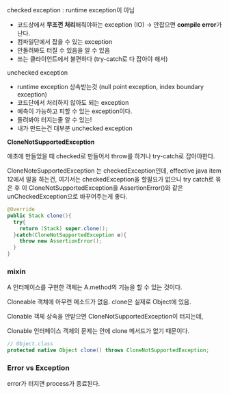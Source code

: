 checked exception : runtime exception이 아님

 - 코드상에서 **무조껀 처리**해줘야하는 exception (IO) -> 안잡으면 **compile error**가 난다. 
 - 컴파일단에서 잡을 수 있는 exception
 - 안돌려봐도 터질 수 있음을 알 수 있음
 - 쓰는 클라이언트에서 불편하다 (try-catch로 다 잡아야 해서)

unchecked exception

- runtime exception 상속받는것 (null point exception, index boundary exception)
- 코드단에서 처리하지 않아도 되는 exception
- 예측이 가능하고 피할 수 있는 exception이다.
- 돌려봐야 터지는줄 알 수 있는!
- 내가 만드는건 대부분 unchecked exception



**CloneNotSupportedException**

애초에 만들었을 때 checked로 만들어서 throw를 하거나 try-catch로 잡아야한다.

CloneNoteSupportedException 는 checkedException인데, effective java item 12에서 말을 하는건, 여기서는 checkedException을 할필요가 없으니 try catch로 묶은 후 이 CloneNotSupportedException을 AssertionError()와 같은 unCheckedException으로 바꾸어주는게 좋다.

```java
@Override
public Stack clone(){
  try{
    return (Stack) super.clone();
  }catch(CloneNotSupportedException e){
    throw new AssertionError();
  }
}
```



### mixin

A 인터페이스를 구현한 객체는 A.method의 기능을 할 수 있는 것이다.

Cloneable 객체에 아무런 메소드가 없음. clone은 실제로 Object에 있음.

Clonable 객체 상속을 안받으면 CloneNotSupportedException이 터지는데, 

Clonable 인터페이스 객체의 문제는 안에 clone 메서드가 없기 때문이다.



```java
// Object.class
protected native Object clone() throws CloneNotSupportedException;
```



### Error vs Exception

error가 터지면 process가 종료된다.







